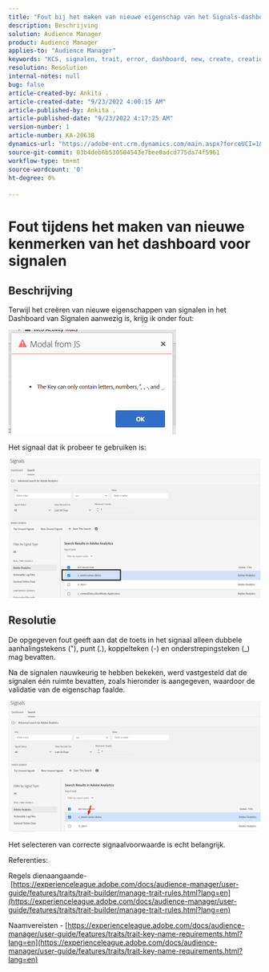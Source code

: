 ```yaml
---
title: "Fout bij het maken van nieuwe eigenschap van het Signals-dashboard"
description: Beschrijving
solution: Audience Manager
product: Audience Manager
applies-to: "Audience Manager"
keywords: "KCS, signalen, trait, error, dashboard, new, create, creation, creating"
resolution: Resolution
internal-notes: null
bug: false
article-created-by: Ankita .
article-created-date: "9/23/2022 4:00:15 AM"
article-published-by: Ankita .
article-published-date: "9/23/2022 4:17:25 AM"
version-number: 1
article-number: KA-20638
dynamics-url: "https://adobe-ent.crm.dynamics.com/main.aspx?forceUCI=1&pagetype=entityrecord&etn=knowledgearticle&id=3b376f32-f43a-ed11-9db1-0022480868ff"
source-git-commit: 03b4deb6b530504543e7bee0adcd775da74f5961
workflow-type: tm+mt
source-wordcount: '0'
ht-degree: 0%

---
```


# Fout tijdens het maken van nieuwe kenmerken van het dashboard voor signalen

## Beschrijving


Terwijl het creëren van nieuwe eigenschappen van signalen in het Dashboard van Signalen aanwezig is, krijg ik onder fout:

![](assets/___7cc00897-f63a-ed11-9db1-0022480868ff___.png)



Het signaal dat ik probeer te gebruiken is:

![](assets/___7ec00897-f63a-ed11-9db1-0022480868ff___.png)


## Resolutie


De opgegeven fout geeft aan dat de toets in het signaal alleen dubbele aanhalingstekens (&quot;), punt (.), koppelteken (-) en onderstrepingsteken (_) mag bevatten.



Na de signalen nauwkeurig te hebben bekeken, werd vastgesteld dat de signalen één ruimte bevatten, zoals hieronder is aangegeven, waardoor de validatie van de eigenschap faalde.



![](assets/d04f0008-f63a-ed11-9db1-0022480868ff.png)

Het selecteren van correcte signaalvoorwaarde is echt belangrijk.

Referenties:

Regels dienaangaande- [https://experienceleague.adobe.com/docs/audience-manager/user-guide/features/traits/trait-builder/manage-trait-rules.html?lang=en](https://experienceleague.adobe.com/docs/audience-manager/user-guide/features/traits/trait-builder/manage-trait-rules.html?lang=en)

Naamvereisten - [https://experienceleague.adobe.com/docs/audience-manager/user-guide/features/traits/trait-key-name-requirements.html?lang=en](https://experienceleague.adobe.com/docs/audience-manager/user-guide/features/traits/trait-key-name-requirements.html?lang=en)
